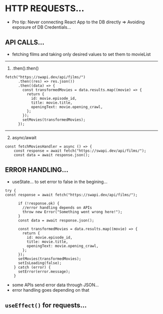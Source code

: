 # HTTP REQUESTS...

- Pro tip: Never connecting React App to the DB directly => Avoiding exposure of DB Credentials...

## API CALLS...

- fetching films and taking only desired values to set them to movieList

---

1. .then().then()

```
fetch("https://swapi.dev/api/films/")
      .then((res) => res.json())
      .then((data) => {
        const transformedMovies = data.results.map((movie) => {
          return {
            id: movie.episode_id,
            title: movie.title,
            openingText: movie.opening_crawl,
          };
        });
        setMovies(transformedMovies);
      });
```

---

2. async/await

```
const fetchMoviesHandler = async () => {
    const response = await fetch("https://swapi.dev/api/films/");
    const data = await response.json();
```

## ERROR HANDLING...

- useState... to set error to false in the begining...

```
try {
const response = await fetch("https://swapi.dev/api/films/");

      if (!response.ok) {
        //error handling depends on APIs
        throw new Error("Something went wrong here!");
      }
      const data = await response.json();

      const transformedMovies = data.results.map((movie) => {
        return {
          id: movie.episode_id,
          title: movie.title,
          openingText: movie.opening_crawl,
        };
      });
      setMovies(transformedMovies);
      setIsLoading(false);
    } catch (error) {
      setError(error.message);
    }
```

- some APIs send error data through JSON...
- error handling goes depending on that

## `useEffect()` for requests...
